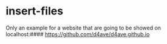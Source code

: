 # insert-files
Only an example for a website that are going to be showed on localhost:####
https://github.com/d4ave/d4ave.github.io
